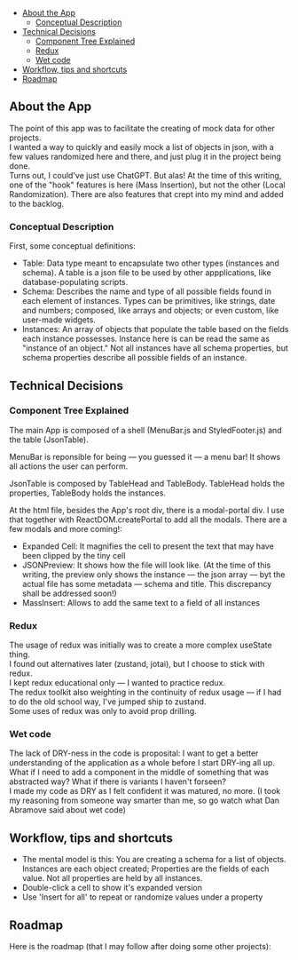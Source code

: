 - [About the App](#about-the-app)
  - [Conceptual Description](#conceptual-description)
- [Technical Decisions](#technical-decisions)
  - [Component Tree Explained](#component-tree-explained)
  - [Redux](#redux)
  - [Wet code](#wet-code)
- [Workflow, tips and shortcuts](#workflow-tips-and-shortcuts)
- [Roadmap](#roadmap)

## About the App

The point of this app was to facilitate the creating of mock data for other projects.  
I wanted a way to quickly and easily mock a list of objects in json, with a few values randomized here and there, and just plug it in the project being done.  
Turns out, I could've just use ChatGPT. But alas!
At the time of this writing, one of the "hook" features is here (Mass Insertion), but not the other (Local Randomization).
There are also features that crept into my mind and added to the backlog.

### Conceptual Description

First, some conceptual definitions:

- Table: Data type meant to encapsulate two other types (instances and schema). A table is a json file to be used by other appplications, like database-populating scripts.
- Schema: Describes the name and type of all possible fields found in each element of instances. Types can be primitives, like strings, date and numbers; composed, like arrays and objects; or even custom, like user-made widgets.
- Instances: An array of objects that populate the table based on the fields each instance possesses. Instance here is can be read the same as "instance of an object." Not all instances have all schema properties, but schema properties describe all possible fields of an instance.

## Technical Decisions

### Component Tree Explained

The main App is composed of a shell (MenuBar.js and StyledFooter.js) and the table (JsonTable).

MenuBar is reponsible for being — you guessed it — a menu bar! It shows all actions the user can perform.

JsonTable is composed by TableHead and TableBody. TableHead holds the properties, TableBody holds the instances.

At the html file, besides the App's root div, there is a modal-portal div. I use that together with ReactDOM.createPortal to add all the modals. There are a few modals and more coming!:

- Expanded Cell: It magnifies the cell to present the text that may have been clipped by the tiny cell
- JSONPreview: It shows how the file will look like. (At the time of this writing, the preview only shows the instance — the json array — byt the actual file has some metadata — schema and title. This discrepancy shall be addressed soon!)
- MassInsert: Allows to add the same text to a field of all instances

### Redux

The usage of redux was initially was to create a more complex useState thing.  
I found out alternatives later (zustand, jotai), but I choose to stick with redux.  
I kept redux educational only — I wanted to practice redux.  
The redux toolkit also weighting in the continuity of redux usage — if I had to do the old school way, I've jumped ship to zustand.  
Some uses of redux was only to avoid prop drilling.

### Wet code

The lack of DRY-ness in the code is proposital: I want to get a better understanding of the application as a whole before I start DRY-ing all up.  
What if I need to add a component in the middle of something that was abstracted way? What if there is variants I haven't forseen?  
I made my code as DRY as I felt confident it was matured, no more.
(I took my reasoning from someone way smarter than me, so go watch what Dan Abramove said about wet code)

## Workflow, tips and shortcuts

- The mental model is this: You are creating a schema for a list of objects. Instances are each object created; Properties are the fields of each value. Not all properties are held by all instances.
- Double-click a cell to show it's expanded version
- Use 'Insert for all' to repeat or randomize values under a property

## Roadmap

Here is the roadmap (that I may follow after doing some other projects):
